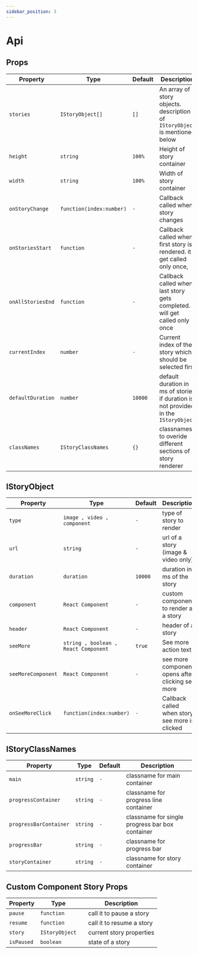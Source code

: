 ```yaml
---
sidebar_position: 3
---
```


# Api


## Props

| Property                 | Type                          | Default       | Description                                                                             |
| ------------------------ | ------------------------------| --------------| --------------------------------------------------------------------------------------- |
| `stories`                | `IStoryObject[]`              | `[]`          |  An array of story objects. description of `IStoryObject` is mentioned below            |
| `height`                 | `string`                      | `100%`        |  Height of story container                                                              |
| `width`                  | `string`                      | `100%`        |  Width of story container                                                               |
| `onStoryChange`          | `function(index:number)`      | `-`           |  Callback called when story changes                                                     |
| `onStoriesStart`         | `function`                    | `-`           |  Callback called when first story is rendered. it get called only once,                 |
| `onAllStoriesEnd`        | `function`                    | `-`           |  Callback called when last story gets completed. it will get called only once           |
| `currentIndex`           | `number`                      | `-`           |  Current index of the story which should be selected first                              |
| `defaultDuration`        | `number`                      | `10000`       |  default duration in ms of stories if duration is not provided in the `IStoryObject`    |
| `classNames`             | `IStoryClassNames`            | `{}`           |  classnames to overide different sections of a story renderer                           |

## IStoryObject

| Property              | Type                                 | Default      | Description                                                |
| --------------------- |--------------------------------------| -------------| ------------------------------------------------------------|
| `type`                | `image , video , component`          | `-`          |  type of story to render                                    |
| `url`                 | `string`                             | `-`          |  url of a story (image & video only)                        |
| `duration`            | `duration`                           | `10000`      |  duration in ms of the story                                |
| `component`           | `React Component`                    | `-`          |  custom component to render as a story                      |
| `header`              | `React Component`                    | `-`          |  header of a story                                          |
| `seeMore`             | `string , boolean , React Component` | `true`       |  See more action text                                       |
| `seeMoreComponent`    | `React Component`                    | `-`          |  see more component opens after clicking see more           |
| `onSeeMoreClick`      | `function(index:number)`             | `-`          |  Callback called when story see more is clicked             |


## IStoryClassNames

| Property              | Type                                 | Default      | Description                                                 |
| --------------------- |--------------------------------------| -------------| ------------------------------------------------------------|
| `main`                | `string`                             | `-`          |  classname for main container                               |
| `progressContainer`   | `string`                             | `-`          |  classname for progress line container                      |
| `progressBarContainer`| `string`                             | `-`          |  classname for single progress bar box container            |
| `progressBar`         | `string`                             | `-`          |  classname for progress bar                                 |
| `storyContainer`      | `string`                             | `-`          |  classname for story container                              |

## Custom Component Story Props


| Property              | Type                                 |              | Description                                                 |
| --------------------- |--------------------------------------| -------------| ------------------------------------------------------------|
| `pause`               | `function`                           |              |  call it to pause a story                                   |
| `resume`              | `function`                           |              |  call it to resume a story                                  |
| `story`               | `IStoryObject`                       |              |  current story properties                                   |
| `isPaused`            | `boolean`                            |              |  state of a story                                           |
